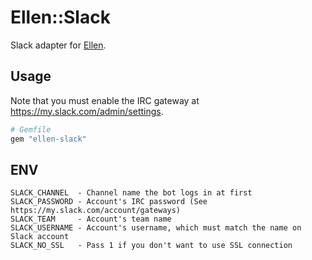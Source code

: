 # Ellen::Slack
Slack adapter for [Ellen](https://github.com/r7kamura/ellen).

## Usage
Note that you must enable the IRC gateway at https://my.slack.com/admin/settings.

```ruby
# Gemfile
gem "ellen-slack"
```

## ENV
```
SLACK_CHANNEL  - Channel name the bot logs in at first
SLACK_PASSWORD - Account's IRC password (See https://my.slack.com/account/gateways)
SLACK_TEAM     - Account's team name
SLACK_USERNAME - Account's username, which must match the name on Slack account
SLACK_NO_SSL   - Pass 1 if you don't want to use SSL connection
```
